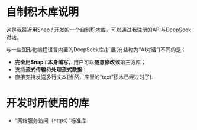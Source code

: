# 自制积木库说明

这是我最近用Snap _!_ 开发的一个自制积木库，可以通过我注册的API与DeepSeek对话。

与一些图形化编程语言内置的DeepSeek库/扩展(有些称为“AI对话”)不同的是：
- **完全用Snap _!_ 本身编写**，用户可以**随意修改**该第三方库；
- 支持**流式传输**和**处理流式数据**；
- 直接支持发送多行文本(当然，库里的“text”积木已经过时了).

# 开发时所使用的库
- “网络服务访问（https）”标准库.
